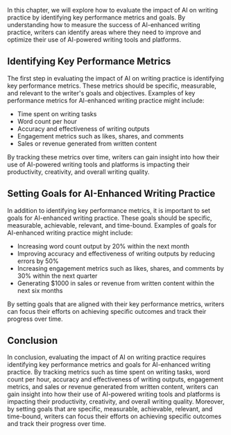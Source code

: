 
In this chapter, we will explore how to evaluate the impact of AI on writing practice by identifying key performance metrics and goals. By understanding how to measure the success of AI-enhanced writing practice, writers can identify areas where they need to improve and optimize their use of AI-powered writing tools and platforms.

Identifying Key Performance Metrics
-----------------------------------

The first step in evaluating the impact of AI on writing practice is identifying key performance metrics. These metrics should be specific, measurable, and relevant to the writer's goals and objectives. Examples of key performance metrics for AI-enhanced writing practice might include:

* Time spent on writing tasks
* Word count per hour
* Accuracy and effectiveness of writing outputs
* Engagement metrics such as likes, shares, and comments
* Sales or revenue generated from written content

By tracking these metrics over time, writers can gain insight into how their use of AI-powered writing tools and platforms is impacting their productivity, creativity, and overall writing quality.

Setting Goals for AI-Enhanced Writing Practice
----------------------------------------------

In addition to identifying key performance metrics, it is important to set goals for AI-enhanced writing practice. These goals should be specific, measurable, achievable, relevant, and time-bound. Examples of goals for AI-enhanced writing practice might include:

* Increasing word count output by 20% within the next month
* Improving accuracy and effectiveness of writing outputs by reducing errors by 50%
* Increasing engagement metrics such as likes, shares, and comments by 30% within the next quarter
* Generating $1000 in sales or revenue from written content within the next six months

By setting goals that are aligned with their key performance metrics, writers can focus their efforts on achieving specific outcomes and track their progress over time.

Conclusion
----------

In conclusion, evaluating the impact of AI on writing practice requires identifying key performance metrics and goals for AI-enhanced writing practice. By tracking metrics such as time spent on writing tasks, word count per hour, accuracy and effectiveness of writing outputs, engagement metrics, and sales or revenue generated from written content, writers can gain insight into how their use of AI-powered writing tools and platforms is impacting their productivity, creativity, and overall writing quality. Moreover, by setting goals that are specific, measurable, achievable, relevant, and time-bound, writers can focus their efforts on achieving specific outcomes and track their progress over time.
